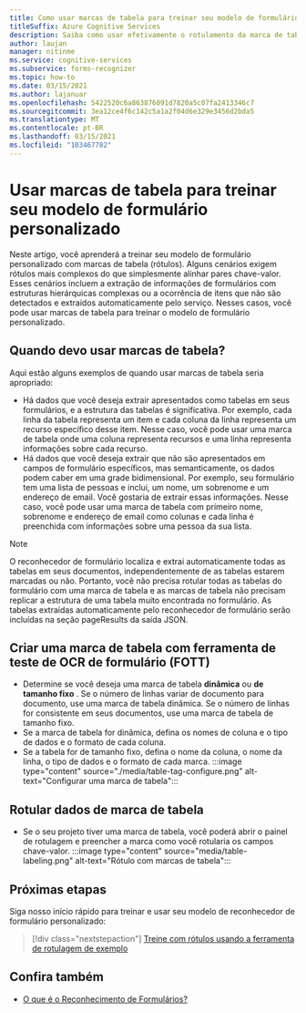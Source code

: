 ```yaml
---
title: Como usar marcas de tabela para treinar seu modelo de formulário personalizado – reconhecedor de formulário
titleSuffix: Azure Cognitive Services
description: Saiba como usar efetivamente o rotulamento da marca de tabela supervisionada.
author: laujan
manager: nitinme
ms.service: cognitive-services
ms.subservice: forms-recognizer
ms.topic: how-to
ms.date: 03/15/2021
ms.author: lajanuar
ms.openlocfilehash: 5422520c6a863876091d7820a5c07fa2413346c7
ms.sourcegitcommit: 3ea12ce4f6c142c5a1a2f04d6e329e3456d2bda5
ms.translationtype: MT
ms.contentlocale: pt-BR
ms.lasthandoff: 03/15/2021
ms.locfileid: "103467782"
---
```

# <a name="use-table-tags-to-train-your-custom-form-model"></a>Usar marcas de tabela para treinar seu modelo de formulário personalizado

Neste artigo, você aprenderá a treinar seu modelo de formulário personalizado com marcas de tabela (rótulos). Alguns cenários exigem rótulos mais complexos do que simplesmente alinhar pares chave-valor. Esses cenários incluem a extração de informações de formulários com estruturas hierárquicas complexas ou a ocorrência de itens que não são detectados e extraídos automaticamente pelo serviço. Nesses casos, você pode usar marcas de tabela para treinar o modelo de formulário personalizado.

## <a name="when-should-i-use-table-tags"></a>Quando devo usar marcas de tabela?

Aqui estão alguns exemplos de quando usar marcas de tabela seria apropriado:

- Há dados que você deseja extrair apresentados como tabelas em seus formulários, e a estrutura das tabelas é significativa. Por exemplo, cada linha da tabela representa um item e cada coluna da linha representa um recurso específico desse item. Nesse caso, você pode usar uma marca de tabela onde uma coluna representa recursos e uma linha representa informações sobre cada recurso.
- Há dados que você deseja extrair que não são apresentados em campos de formulário específicos, mas semanticamente, os dados podem caber em uma grade bidimensional. Por exemplo, seu formulário tem uma lista de pessoas e inclui, um nome, um sobrenome e um endereço de email. Você gostaria de extrair essas informações. Nesse caso, você pode usar uma marca de tabela com primeiro nome, sobrenome e endereço de email como colunas e cada linha é preenchida com informações sobre uma pessoa da sua lista.

> [!NOTE]
> O reconhecedor de formulário localiza e extrai automaticamente todas as tabelas em seus documentos, independentemente de as tabelas estarem marcadas ou não. Portanto, você não precisa rotular todas as tabelas do formulário com uma marca de tabela e as marcas de tabela não precisam replicar a estrutura de uma tabela muito encontrada no formulário. As tabelas extraídas automaticamente pelo reconhecedor de formulário serão incluídas na seção pageResults da saída JSON.

## <a name="create-a-table-tag-with-form-ocr-test-tool-fott"></a>Criar uma marca de tabela com ferramenta de teste de OCR de formulário (FOTT)
<!-- markdownlint-disable MD004 -->
* Determine se você deseja uma marca de tabela **dinâmica** ou **de tamanho fixo** . Se o número de linhas variar de documento para documento, use uma marca de tabela dinâmica. Se o número de linhas for consistente em seus documentos, use uma marca de tabela de tamanho fixo.
* Se a marca de tabela for dinâmica, defina os nomes de coluna e o tipo de dados e o formato de cada coluna.
* Se a tabela for de tamanho fixo, defina o nome da coluna, o nome da linha, o tipo de dados e o formato de cada marca.
:::image type="content" source="./media/table-tag-configure.png" alt-text="Configurar uma marca de tabela":::

## <a name="label-your-table-tag-data"></a>Rotular dados de marca de tabela

* Se o seu projeto tiver uma marca de tabela, você poderá abrir o painel de rotulagem e preencher a marca como você rotularia os campos chave-valor.
:::image type="content" source="media/table-labeling.png" alt-text="Rótulo com marcas de tabela":::

## <a name="next-steps"></a>Próximas etapas

Siga nosso início rápido para treinar e usar seu modelo de reconhecedor de formulário personalizado:

> [!div class="nextstepaction"]
> [Treine com rótulos usando a ferramenta de rotulagem de exemplo](quickstarts/label-tool.md)

## <a name="see-also"></a>Confira também

* [O que é o Reconhecimento de Formulários?](overview.md)
>

